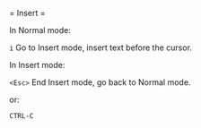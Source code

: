 = Insert =

In Normal mode:

`i`       Go to Insert mode, insert text before the cursor.


In Insert mode:

`<Esc>`   End Insert mode, go back to Normal mode.

or:

`CTRL-C`

